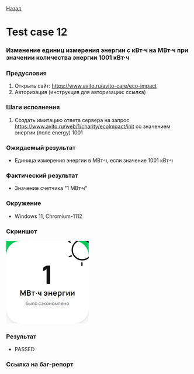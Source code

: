 [Назад](../TESTCASES.md) 

# Test case 12

### Изменение единиц измерения энергии с кВт·ч на МВт·ч  при значении количества энергии 1001 кВт·ч

### Предусловия

1. Открыть сайт: https://www.avito.ru/avito-care/eco-impact
2. Авторизация (инструкция для авторизации: ссылка)  

### Шаги исполнения

1. Создать имитацию ответа сервера на запрос https://www.avito.ru/web/1/charity/ecoImpact/init со значением энергии (поле energy) 1001  

### Ожидаемый результат
* Единица измерения энергии в МВт·ч, если значение 1001 кВт·ч  

### Фактический результат
* Значение счетчика "1 МВт·ч"  

### Окружение
* Windows 11, Chromium-1112   


### Скриншот
![screenshot-12](../output/tc-12-energy.png)    

### Результат
* PASSED  

### Ссылка на баг-репорт
 
